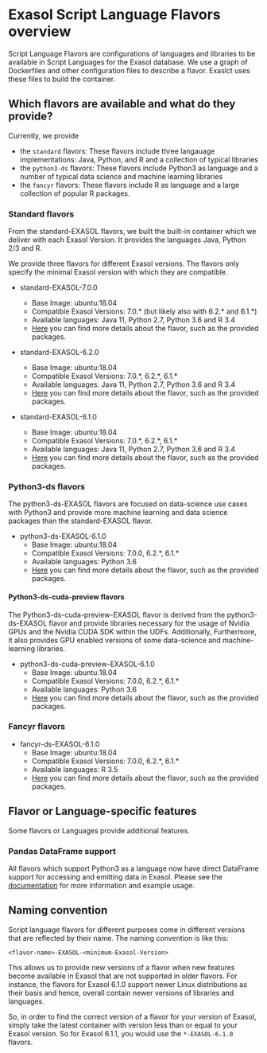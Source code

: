 # Exasol Script Language Flavors overview

Script Language Flavors are configurations of languages and libraries to be available in Script Languages for the Exasol database. We use a graph of Dockerfiles and other configuration files to describe a flavor. Exaslct uses these files to build the container.

## Which flavors are available and what do they provide?

Currently, we provide

- the `standard` flavors: These flavors include three langauage implementations: Java, Python, and R and a collection of typical libraries
- the `python3-ds` flavors: These flavors include Python3 as language and a number of typical data science and machine learning libraries
- the `fancyr` flavors: These flavors include R as language and a large collection of popular R packages.

### Standard flavors

From the standard-EXASOL flavors, we built the built-in container which we deliver with each Exasol Version.
It provides the languages Java, Python 2/3 and R.

We provide three flavors for different Exasol versions. The flavors only specify the minimal Exasol version with which they are compatible.

- standard-EXASOL-7.0.0
  - Base Image: ubuntu:18.04
  - Compatible Exasol Versions: 7.0.\* (but likely also with 6.2.\* and 6.1.\*)
  - Available languages: Java 11, Python 2.7, Python 3.6 and R 3.4
  - [Here](standard-EXASOL-7.0.0/FLAVOR_DESCRIPTION.md) you can find more details about the flavor, such as the provided packages.

- standard-EXASOL-6.2.0
  - Base Image: ubuntu:18.04
  - Compatible Exasol Versions: 7.0.\*, 6.2.\*, 6.1.\*
  - Available languages: Java 11, Python 2.7, Python 3.6 and R 3.4
  - [Here](standard-EXASOL-6.2.0/FLAVOR_DESCRIPTION.md) you can find more details about the flavor, such as the provided packages.

- standard-EXASOL-6.1.0
  - Base Image: ubuntu:18.04
  - Compatible Exasol Versions: 7.0.\*, 6.2.\*, 6.1.\*
  - Available languages: Java 11, Python 2.7, Python 3.6 and R 3.4
  - [Here](standard-EXASOL-6.1.0/FLAVOR_DESCRIPTION.md) you can find more details about the flavor, such as the provided packages.

### Python3-ds flavors

The python3-ds-EXASOL flavors are focused on data-science use cases with Python3 and provide more machine learning and data science packages than the standard-EXASOL flavor.

- python3-ds-EXASOL-6.1.0
  - Base Image: ubuntu:18.04
  - Compatible Exasol Versions: 7.0.0, 6.2.\*, 6.1.\*
  - Available languages: Python 3.6
  - [Here](https://github.com/exasol/script-languages/tree/master/flavors/python3-ds-EXASOL-6.1.0/FLAVOR_DESCRIPTION.md) you can find more details about the flavor, such as the provided packages.

#### Python3-ds-cuda-preview flavors

The Python3-ds-cuda-preview-EXASOL flavor is derived from the python3-ds-EXASOL flavor and provide libraries necessary for the usage of Nvidia GPUs and the Nvidia CUDA SDK within the UDFs. Additionally, Furthermore, it also provides GPU enabled versions of some data-science and machine-learning libraries.

- python3-ds-cuda-preview-EXASOL-6.1.0
  - Base Image: ubuntu:18.04
  - Compatible Exasol Versions: 7.0.0, 6.2.\*, 6.1.\*
  - Available languages: Python 3.6
  - [Here](https://github.com/exasol/script-languages/tree/master/flavors/python3-ds-cuda-preview-EXASOL-6.1.0/FLAVOR_DESCRIPTION.md) you can find more details about the flavor, such as the provided packages.

### Fancyr flavors

- fancyr-ds-EXASOL-6.1.0
  - Base Image: ubuntu:18.04
  - Compatible Exasol Versions: 7.0.0, 6.2.\*, 6.1.\*
  - Available languages: R 3.5
  - [Here](fancyr-EXASOL-6.1.0/FLAVOR_DESCRIPTION.md) you can find more details about the flavor, such as the provided packages.

## Flavor or Language-specific features

Some flavors or Languages provide additional features.

### Pandas DataFrame support

All flavors which support Python3 as a language now have direct DataFrame support for accessing and emitting data in Exasol. Please see the [documentation](docs/py_dataframe.md) for more information and example usage.

## Naming convention

Script language flavors for different purposes come in different versions that are reflected by their name.
The naming convention is like this:

`<flavor-name>-EXASOL-<minimum-Exasol-Version>`

This allows us to provide new versions of a flavor when new features become available in Exasol that are not supported in older flavors.
For instance, the flavors for Exasol 6.1.0 support newer Linux distributions as their basis and hence, overall contain newer versions of libraries and languages.

So, in order to find the correct version of a flavor for your version of Exasol, simply take the latest container with version less than or equal to your Exasol version. So for Exasol 6.1.1, you would use the `*-EXASOL-6.1.0` flavors.
